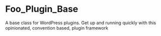 Foo_Plugin_Base
===============

A base class for WordPress plugins. Get up and running quickly with this opinionated, convention based, plugin framework
